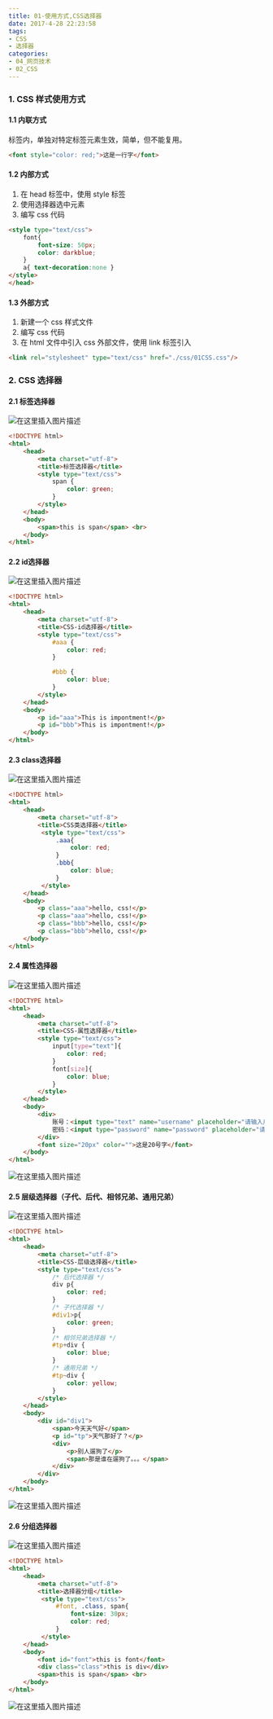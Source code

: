 ```yaml
---
title: 01-使用方式,CSS选择器
date: 2017-4-28 22:23:58
tags:
- CSS
- 选择器
categories: 
- 04_网页技术
- 02_CSS
---
```


### 1. CSS 样式使用方式

#### 1.1 内联方式
标签内，单独对特定标签元素生效，简单，但不能复用。
```html
<font style="color: red;">这是一行字</font>
```
#### 1.2 内部方式
1. 在 head 标签中，使用 style 标签
2. 使用选择器选中元素
3. 编写 css 代码



```html
<style type="text/css">
    font{
        font-size: 50px;
        color: darkblue;
    }
    a{ text-decoration:none }
</style>
</head>
```
#### 1.3 外部方式
1. 新建一个 css 样式文件
2. 编写 css 代码
3. 在 html 文件中引入 css 外部文件，使用 link 标签引入



```html
<link rel="stylesheet" type="text/css" href="./css/01CSS.css"/>
```

### 2. CSS 选择器
#### 2.1 标签选择器
![在这里插入图片描述](https://jy-imgs.oss-cn-beijing.aliyuncs.com/img/20230316141738.png)
```html
<!DOCTYPE html>
<html>
    <head>
        <meta charset="utf-8">
        <title>标签选择器</title>
        <style type="text/css">
            span {
                color: green;
            }
        </style>
    </head>
    <body>
        <span>this is span</span> <br>
    </body>
</html>
```
#### 2.2 id选择器
![在这里插入图片描述](https://jy-imgs.oss-cn-beijing.aliyuncs.com/img/20230316141744.png)
```html
<!DOCTYPE html>
<html>
    <head>
        <meta charset="utf-8">
        <title>CSS-id选择器</title>
        <style type="text/css">
            #aaa {
                color: red;
            }

            #bbb {
                color: blue;
            }
        </style>
    </head>
    <body>
        <p id="aaa">This is impontment!</p>
        <p id="bbb">This is impontment!</p>
    </body>
</html>
```
#### 2.3 class选择器
![在这里插入图片描述](https://jy-imgs.oss-cn-beijing.aliyuncs.com/img/20230316141750.png)
```html
<!DOCTYPE html>
<html>
	<head>
		<meta charset="utf-8">
		<title>CSS类选择器</title>
         <style type="text/css">
             .aaa{
                 color: red;
             }
             .bbb{
                 color: blue;
             }
         </style>
	</head>
	<body>
        <p class="aaa">hello, css!</p>
        <p class="aaa">hello, css!</p>
        <p class="bbb">hello, css!</p>
        <p class="bbb">hello, css!</p>
	</body>
</html>
```
#### 2.4 属性选择器
![在这里插入图片描述](https://jy-imgs.oss-cn-beijing.aliyuncs.com/img/20230316141759.png)
```html
<!DOCTYPE html>
<html>
	<head>
		<meta charset="utf-8">
		<title>CSS-属性选择器</title>
        <style type="text/css">
            input[type="text"]{
                color: red;
            }
            font[size]{
                color: blue;
            }
        </style>
	</head>
	<body>
        <div>
            账号：<input type="text" name="username" placeholder="请输入用户名" /> <br>
            密码：<input type="password" name="password" placeholder="请输入用户名" />
        </div>
        <font size="20px" color="">这是20号字</font>
	</body>
</html>
```
![在这里插入图片描述](https://jy-imgs.oss-cn-beijing.aliyuncs.com/img/20230316141806.png)
#### 2.5 层级选择器（子代、后代、相邻兄弟、通用兄弟）
![在这里插入图片描述](https://jy-imgs.oss-cn-beijing.aliyuncs.com/img/20230316141813.png)
```html
<!DOCTYPE html>
<html>
    <head>
        <meta charset="utf-8">
        <title>CSS-层级选择器</title>
        <style type="text/css">
            /* 后代选择器 */
            div p{
                color: red;
            }
            /* 子代选择器 */
            #div1>p{
                color: green;
            }
            /* 相邻兄弟选择器 */
            #tp+div {
                color: blue;
            }
            /* 通用兄弟 */
            #tp~div {
                color: yellow;
            }
        </style>
    </head>
    <body>
        <div id="div1">
            <span>今天天气好</span>
            <p id="tp">天气那好了？</p>
            <div>
                <p>别人遛狗了</p>
                <span>那是谁在遛狗了。。。</span>
            </div>
        </div>
    </body>
</html>
```
![在这里插入图片描述](https://jy-imgs.oss-cn-beijing.aliyuncs.com/img/20230316141819.png)

#### 2.6 分组选择器
![在这里插入图片描述](https://jy-imgs.oss-cn-beijing.aliyuncs.com/img/20230316141825.png)
```html
<!DOCTYPE html>
<html>
	<head>
		<meta charset="utf-8">
		<title>选择器分组</title>
         <style type="text/css">
             #font, .class, span{
                 font-size: 30px;
                 color: red;
             }
         </style>
	</head>
	<body>
        <font id="font">this is font</font>
        <div class="class">this is div</div>
        <span>this is span</span> <br>
	</body>
</html>
```
![在这里插入图片描述](https://jy-imgs.oss-cn-beijing.aliyuncs.com/img/20230316141832.png)